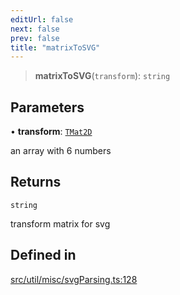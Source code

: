 ```yaml
---
editUrl: false
next: false
prev: false
title: "matrixToSVG"
---
```


> **matrixToSVG**(`transform`): `string`

## Parameters

• **transform**: [`TMat2D`](/api/type-aliases/tmat2d/)

an array with 6 numbers

## Returns

`string`

transform matrix for svg

## Defined in

[src/util/misc/svgParsing.ts:128](https://github.com/fabricjs/fabric.js/blob/5c1240d8b4662e45868dd33f385f941de21c8e9c/src/util/misc/svgParsing.ts#L128)
